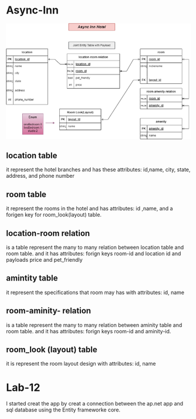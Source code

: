 # Async-Inn

![ERDs](ERDs.png)

## location table
it represent the hotel branches and has these attributes:  id,name, city, state, address, and phone number
## room table
it represent the rooms in the hotel and has attributes: id ,name, and a forigen key for room_look(layout) table.
## location-room relation
is a table represent the many to many relation between location table and room table. and it has attributes: forign keys  room-id and location id and payloads price and pet_friendly

## amintity table
it represent the specifications that room may has with attributes: id, name
## room-aminity- relation
is a table represent the many to many relation between aminity table and room table. and it has attributes: forign keys  room-id and aminity-id.

## room_look (layout) table
it is represent the room layout design with attributes: id, name

# Lab-12

I started creat the app by creat a connection between the ap.net app and sql database using the Entity frameworke core. 
